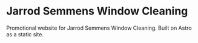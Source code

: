 # Jarrod Semmens Window Cleaning

Promotional website for Jarrod Semmens Window Cleaning. Built on Astro as a static site.
